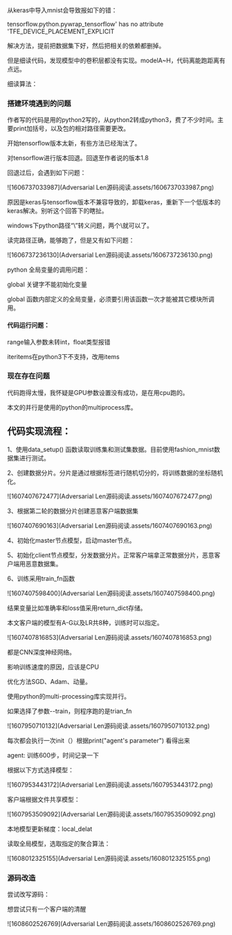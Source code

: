 从keras中导入mnist会导致报如下的错：

tensorflow.python.pywrap_tensorflow' has no attribute 'TFE_DEVICE_PLACEMENT_EXPLICIT

解决方法，提前把数据集下好，然后把相关的依赖都删掉。

但是细读代码，发现模型中的卷积层都没有实现。modelA~H，代码离能跑距离有点远。

细读算法：



### 搭建环境遇到的问题

作者写的代码是用的python2写的，从python2转成python3，费了不少时间。主要print加括号，以及包的相对路径需要更改。

开始tensorflow版本太新，有些方法已经淘汰了。

对tensorflow进行版本回退。回退至作者说的版本1.8

回退过后，会遇到如下问题：

![1606737033987](Adversarial Len源码阅读.assets/1606737033987.png)

原因是keras与tensorflow版本不兼容导致的，卸载keras，重新下一个低版本的keras解决。别听这个回答下的瞎扯。

windows下python路径“\”转义问题，两个\就可以了。

读完路径正确，能够跑了，但是又有如下问题：

![1606737236130](Adversarial Len源码阅读.assets/1606737236130.png)



python 全局变量的调用问题：

global 关键字不能初始化变量

global 函数内部定义的全局变量，必须要引用该函数一次才能被其它模块所调用。

#### 代码运行问题：

range输入参数未转int，float类型报错

iteritems在python3下不支持，改用items



### 现在存在问题

代码跑得太慢，我怀疑是GPU参数设置没有成功，是在用cpu跑的。

本文的并行是使用的python的multiprocess库。

## 代码实现流程：

1、使用data_setup() 函数读取训练集和测试集数据。目前使用fashion_mnist数据集进行测试。

2、创建数据分片。分片是通过根据标签进行随机切分的，将训练数据的坐标随机化。

![1607407672477](Adversarial Len源码阅读.assets/1607407672477.png)

3、根据第二轮的数据分片创建恶意客户端数据集

![1607407690163](Adversarial Len源码阅读.assets/1607407690163.png)

4、初始化master节点模型，启动master节点。

5、初始化client节点模型，分发数据分片。正常客户端拿正常数据分片，恶意客户端用恶意数据集。

6、训练采用train_fn函数

![1607407598400](Adversarial Len源码阅读.assets/1607407598400.png)

结果变量比如准确率和loss值采用return_dict存储。

本文客户端的模型有A-G以及LR共8种，训练时可以指定。

![1607407816853](Adversarial Len源码阅读.assets/1607407816853.png)

都是CNN深度神经网络。

影响训练速度的原因，应该是CPU



优化方法SGD、Adam、动量。

使用python的multi-processing库实现并行。



如果选择了参数--train，则程序跑的是trian_fn

![1607950710132](Adversarial Len源码阅读.assets/1607950710132.png)

每次都会执行一次init（）根据print("agent's parameter") 看得出来

agent: 训练600步，时间记录一下

根据以下方式选择模型：

![1607953443172](Adversarial Len源码阅读.assets/1607953443172.png)

客户端根据文件共享模型：

![1607953509092](Adversarial Len源码阅读.assets/1607953509092.png)

本地模型更新梯度：local_delat 

读取全局模型，选取指定的聚合算法：

![1608012325155](Adversarial Len源码阅读.assets/1608012325155.png)





### 源码改造

尝试改写源码：

想尝试只有一个客户端的清醒

![1608602526769](Adversarial Len源码阅读.assets/1608602526769.png)

















